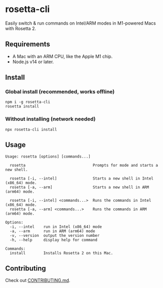 # rosetta-cli

Easily switch & run commands on Intel/ARM modes in M1-powered Macs with Rosetta 2.

## Requirements

- A Mac with an ARM CPU, like the Apple M1 chip.
- Node.js v14 or later.

## Install

### Global install (recommended, works offline)

```shell
npm i -g rosetta-cli
rosetta install
```

### Without installing (network needed)

```shell
npx rosetta-cli install
```

## Usage

```
Usage: rosetta [options] [commands...]

  rosetta                              Prompts for mode and starts a new shell.

  rosetta [-i, --intel]                Starts a new shell in Intel (x86_64) mode.
  rosetta [-a, --arm]                  Starts a new shell in ARM (arm64) mode.

  rosetta [-i, --intel] <commands...>  Runs the commands in Intel (x86_64) mode.
  rosetta [-a, --arm] <commands...>    Runs the commands in ARM (arm64) mode.

Options:
  -i, --intel    run in Intel (x86_64) mode
  -a, --arm      run in ARM (arm64) mode
  -v, --version  output the version number
  -h, --help     display help for command

Commands:
  install        Installs Rosetta 2 on this Mac.
```

## Contributing

Check out [CONTRIBUTING.md](CONTRIBUTING.md).
